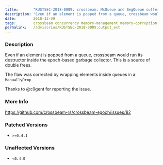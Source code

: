 ```yaml
---
title:       "RUSTSEC-2018-0009: crossbeam: MsQueue and SegQueue suffer from double-free"
description: "Even if an element is popped from a queue, crossbeam would run its destructor inside the epochbased garbage collector. This is a source of double frees. The flaw was corrected by wrapping elements inside queues in a ManuallyDrop. Thanks to c0gent for reporting the issue."
date:        2018-12-09
tags:        crossbeam concurrency memory-management memory-corruption
permalink:   /advisories/RUSTSEC-2018-0009:output_ext
---
```


### Description

Even if an element is popped from a queue, crossbeam would run its
destructor inside the epoch-based garbage collector. This is a source
of double frees.

The flaw was corrected by wrapping elements inside queues in a
`ManuallyDrop`.

Thanks to @c0gent for reporting the issue.

### More Info

<https://github.com/crossbeam-rs/crossbeam-epoch/issues/82>

### Patched Versions

- `>=0.4.1`



### Unaffected Versions

- `<0.4.0`
